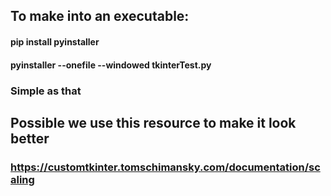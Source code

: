 ## To make into an executable:
#### pip install pyinstaller
#### pyinstaller --onefile --windowed tkinterTest.py
### Simple as that

## Possible we use this resource to make it look better
### https://customtkinter.tomschimansky.com/documentation/scaling
